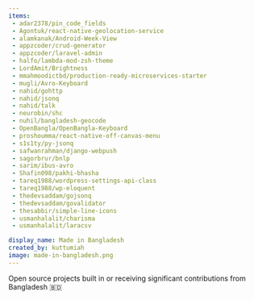 ```yaml
---
items:
 - adar2378/pin_code_fields
 - Agontuk/react-native-geolocation-service
 - alamkanak/Android-Week-View
 - appzcoder/crud-generator
 - appzcoder/laravel-admin
 - halfo/lambda-mod-zsh-theme
 - LordAmit/Brightness
 - mmahmoodictbd/production-ready-microservices-starter
 - mugli/Avro-Keyboard
 - nahid/gohttp
 - nahid/jsonq
 - nahid/talk
 - neurobin/shc
 - nuhil/bangladesh-geocode
 - OpenBangla/OpenBangla-Keyboard
 - proshoumma/react-native-off-canvas-menu
 - s1s1ty/py-jsonq
 - safwanrahman/django-webpush
 - sagorbrur/bnlp
 - sarim/ibus-avro
 - Shafin098/pakhi-bhasha
 - tareq1988/wordpress-settings-api-class
 - tareq1988/wp-eloquent
 - thedevsaddam/gojsonq
 - thedevsaddam/govalidator
 - thesabbir/simple-line-icons
 - usmanhalalit/charisma
 - usmanhalalit/laracsv

display_name: Made in Bangladesh
created_by: kuttumiah
image: made-in-bangladesh.png
---
```

Open source projects built in or receiving significant contributions from Bangladesh :bangladesh:
